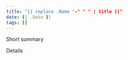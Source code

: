 ```yaml
---
title: "{{ replace .Name "-" " " | title }}"
date: {{ .Date }}
tags: []
---
```


Short summary

<!--more-->

Details
